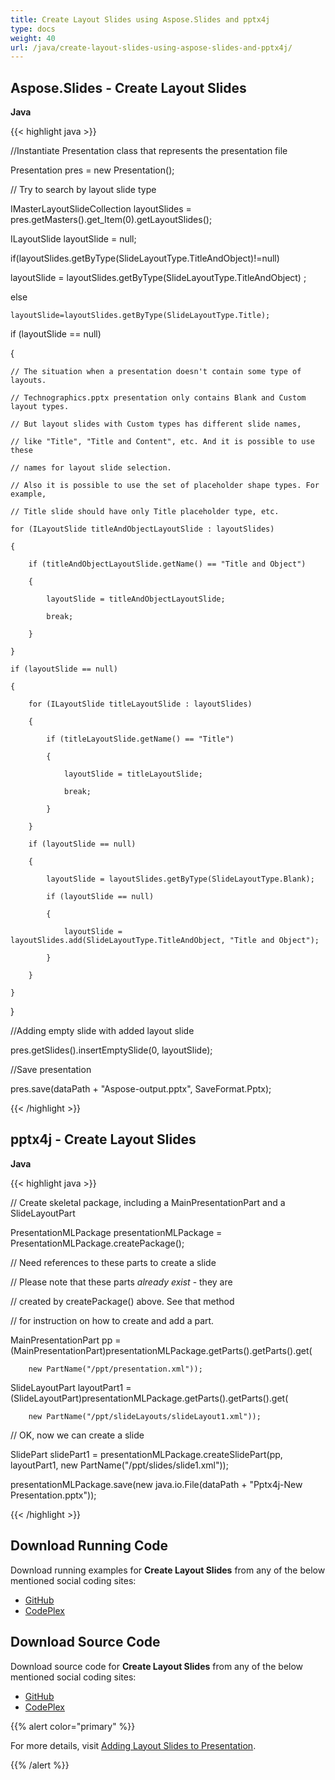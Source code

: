 ```yaml
---
title: Create Layout Slides using Aspose.Slides and pptx4j
type: docs
weight: 40
url: /java/create-layout-slides-using-aspose-slides-and-pptx4j/
---
```


## **Aspose.Slides - Create Layout Slides**
**Java**

{{< highlight java >}}

 //Instantiate Presentation class that represents the presentation file

Presentation pres = new Presentation();

// Try to search by layout slide type

IMasterLayoutSlideCollection layoutSlides = pres.getMasters().get_Item(0).getLayoutSlides();

ILayoutSlide layoutSlide = null;

if(layoutSlides.getByType(SlideLayoutType.TitleAndObject)!=null)

 layoutSlide = layoutSlides.getByType(SlideLayoutType.TitleAndObject) ;

else

    layoutSlide=layoutSlides.getByType(SlideLayoutType.Title);

if (layoutSlide == null)

{

    // The situation when a presentation doesn't contain some type of layouts.

    // Technographics.pptx presentation only contains Blank and Custom layout types.

    // But layout slides with Custom types has different slide names,

    // like "Title", "Title and Content", etc. And it is possible to use these

    // names for layout slide selection.

    // Also it is possible to use the set of placeholder shape types. For example,

    // Title slide should have only Title placeholder type, etc.

    for (ILayoutSlide titleAndObjectLayoutSlide : layoutSlides)

    {

        if (titleAndObjectLayoutSlide.getName() == "Title and Object")

        {

            layoutSlide = titleAndObjectLayoutSlide;

            break;

        }

    }

    if (layoutSlide == null)

    {

        for (ILayoutSlide titleLayoutSlide : layoutSlides)

        {

            if (titleLayoutSlide.getName() == "Title")

            {

                layoutSlide = titleLayoutSlide;

                break;

            }

        }

        if (layoutSlide == null)

        {

            layoutSlide = layoutSlides.getByType(SlideLayoutType.Blank);

            if (layoutSlide == null)

            {

                layoutSlide = layoutSlides.add(SlideLayoutType.TitleAndObject, "Title and Object");

            }

        }

    }

}

//Adding empty slide with added layout slide

pres.getSlides().insertEmptySlide(0, layoutSlide);

//Save presentation

pres.save(dataPath + "Aspose-output.pptx", SaveFormat.Pptx);

{{< /highlight >}}
## **pptx4j - Create Layout Slides**
**Java**

{{< highlight java >}}

 // Create skeletal package, including a MainPresentationPart and a SlideLayoutPart

PresentationMLPackage presentationMLPackage = PresentationMLPackage.createPackage();

// Need references to these parts to create a slide

// Please note that these parts *already exist* - they are

// created by createPackage() above.  See that method

// for instruction on how to create and add a part.

MainPresentationPart pp = (MainPresentationPart)presentationMLPackage.getParts().getParts().get(

		new PartName("/ppt/presentation.xml"));

SlideLayoutPart layoutPart1 = (SlideLayoutPart)presentationMLPackage.getParts().getParts().get(

		new PartName("/ppt/slideLayouts/slideLayout1.xml"));

// OK, now we can create a slide

SlidePart slidePart1 = presentationMLPackage.createSlidePart(pp, layoutPart1, new PartName("/ppt/slides/slide1.xml"));

presentationMLPackage.save(new java.io.File(dataPath + "Pptx4j-New Presentation.pptx"));

{{< /highlight >}}
## **Download Running Code**
Download running examples for **Create Layout Slides** from any of the below mentioned social coding sites:

- [GitHub](https://github.com/aspose-slides/Aspose.Slides-for-Java/releases)
- [CodePlex](https://asposeslidesjavapptx4j.codeplex.com/releases)
## **Download Source Code**
Download source code for **Create Layout Slides** from any of the below mentioned social coding sites:

- [GitHub](https://github.com/aspose-slides/Aspose.Slides-for-Java)
- [CodePlex](https://asposeslidesjavapptx4j.codeplex.com/)

{{% alert color="primary" %}} 

For more details, visit [Adding Layout Slides to Presentation](http://www.aspose.com/docs/display/slidesjava/Adding+Layout+Slides+to+Presentation).

{{% /alert %}}
